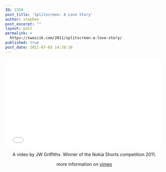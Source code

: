 ```yaml
---
ID: 2350
post_title: 'Splitscreen: A Love Story'
author: stephen
post_excerpt: ""
layout: post
permalink: >
  https://swoicik.com/2011/splitscreen-a-love-story/
published: true
post_date: 2011-07-03 14:28:16
---
```

<iframe src="//player.vimeo.com/video/25451551" height="281" width="500" allowfullscreen="" frameborder="0"></iframe>
<p style="text-align: center;">A video by JW Griffiths. Winner of the Nokia Shorts competition 2011.</p>
<p style="text-align: center;">more information on <a href="http://vimeo.com/25451551" target="_blank">vimeo</a></p>
